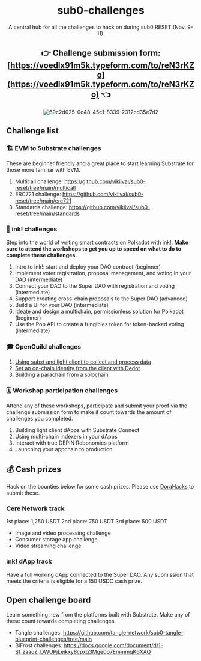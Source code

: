 <div align="center">

# sub0-challenges

A central hub for all the challenges to hack on during sub0 RESET (Nov. 9-11).

## 👉 Challenge submission form: [https://voedlx91m5k.typeform.com/to/reN3rKZo](https://voedlx91m5k.typeform.com/to/reN3rKZo) 👈

![69c2d025-0c48-45c1-8339-2312cd35e7d2](https://github.com/user-attachments/assets/00b2ff58-8d09-44b3-9f7a-e40804090abe)

</div>

## Challenge list

### 🏗️ EVM to Substrate challenges

These are beginner friendly and a great place to start learning Substrate for those more familiar with EVM.

1. Multicall challenge: https://github.com/vikiival/sub0-reset/tree/main/multicall
2. ERC721 challenge: https://github.com/vikiival/sub0-reset/tree/main/erc721
3. Standards challenge: https://github.com/vikiival/sub0-reset/tree/main/standards

### 🦑 ink! challenges

Step into the world of writing smart contracts on Polkadot with ink!. **Make sure to attend the workshops to get you up to speed on what to do to complete these challenges.**

1. Intro to ink!: start and deploy your DAO contract (beginner)
2. Implement voter registration, proposal management, and voting in your DAO (intermediate)
3. Connect your DAO to the Super DAO with registration and voting (intermediate)
4. Support creating cross-chain proposals to the Super DAO (advanced)
5. Build a UI for your DAO (intermediate)
6. Ideate and design a multichain, permissionless solution for Polkadot (beginner)
7. Use the Pop API to create a fungibles token for token-backed voting (intermediate)

### 🎓 OpenGuild challenges

1. [Using subxt and light client to collect and process data](https://github.com/openguild-labs/sub0-bangkok-challenges/tree/main/challenge-1)
2. [Set an on-chain identity from the client with Dedot](https://github.com/openguild-labs/sub0-bangkok-challenges/tree/main/challenge-2)
3. [Building a parachain from a solochain](https://github.com/openguild-labs/sub0-bangkok-challenges/tree/main/challenge-3)

### 🗓️ Workshop participation challenges

Attend any of these workshops, participate and submit your proof via the challenge submission form to make it count towards the amount of challenges you completed.

1. Building light client dApps with Substrate Connect
2. ​Using multi-chain indexers in your dApps
3. Interact with true DEPIN Robonomics platform
4. Launching your appchain to production

## 💰 Cash prizes 

Hack on the bounties below for some cash prizes. Please use [DoraHacks](https://dorahacks.io/hackathon/theblockspace-sub0) to submit these.

### Cere Network track

1st place: 1,250 USDT
2nd place: 750 USDT
3rd place: 500 USDT

- Image and video processing challenge
- Consumer storage app challenge
- Video streaming challenge

### ink! dApp track

Have a full working dApp connected to the Super DAO. Any submission that meets the criteria is eligible for a 150 USDC cash prize.

## Open challenge board

Learn something new from the platforms built with Substrate. Make any of these count towards completing challenges.

* Tangle challenges: https://github.com/tangle-network/sub0-tangle-blueprint-challenges/tree/main
* BiFrost challenges: https://docs.google.com/document/d/1-SI_zaauZ_DWUPjLeikxy8cpxq3Mge0p7EmmmqK6XAQ
